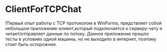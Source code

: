 # ClientForTCPChat

!Первый опыт работы с TCP протоколом в WinForms, предствляет собой небольшое приложение-клиент,который подключается к серверу-чату и читает/отправляет данные по потоку.
Данное приложение прошло тесты в условиях одной машины, но не выходило в интернет, поэтому стоит быть осторожнее.
